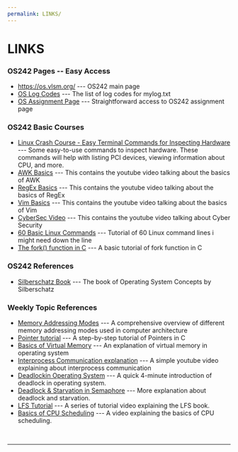 ```yaml
---
permalink: LINKS/
---
```


# LINKS

### OS242 Pages -- Easy Access

* <https://os.vlsm.org/> --- OS242 main page
* [OS Log Codes](https://doit.vlsm.org/ETC/logCodes.txt) --- The list of log codes for mylog.txt
* [OS Assignment Page](https://demos.vlsm.org/) --- Straightforward access to OS242 assignment page

### OS242 Basic Courses

* [Linux Crash Course - Easy Terminal Commands for Inspecting Hardware](https://youtu.be/oGyJr-iUwt8?si=59V2boc0XfmlFekg) --- 
Some easy-to-use commands to inspect hardware. These commands will help with listing PCI devices, viewing information about CPU, and more. 
* [AWK Basics](https://youtu.be/9YOZmI-zWok?si=3S_cpjG-l5oVSvtk) --- This contains the youtube video talking about the basics of AWK
* [RegEx Basics](https://youtu.be/bgBWp9EIlMM?si=GaLztdbVuh6Z7zpf) --- This contains the youtube video talking about the basics of RegEx
* [Vim Basics](https://youtu.be/ggSyF1SVFr4?si=-VuE92aWpniF81qH) --- This contains the youtube video talking about the basics of Vim
* [CyberSec Video](https://youtu.be/U_P23SqJaDc) --- This contains the youtube video talking about Cyber Security
* [60 Basic Linux Commands](https://www.youtube.com/watch?v=gd7BXuUQ91w) --- Tutorial of 60 Linux command lines i might need down the line
* [The fork() function in C](https://www.youtube.com/watch?v=cex9XrZCU14&pp=ygUVZm9yayBvcGVyYXRpbmcgc3lzdGVt) --- A basic tutorial of fork function in C
### OS242 References

* [Silberschatz Book](https://os.ecci.ucr.ac.cr/slides/Abraham-Silberschatz-Operating-System-Concepts-10th-2018.pdf) --- The book of Operating System Concepts by Silberschatz

### Weekly Topic References

* [Memory Addressing Modes](https://en.cppreference.com/w/cpp/memory/shared_ptr) --- A comprehensive overview of different memory addressing modes used in computer architecture
* [Pointer tutorial](https://www.w3schools.com/c/c_pointers.php) --- A step-by-step tutorial of Pointers in C
* [Basics of Virtual Memory](https://www.youtube.com/watch?v=8yO2FBBfaB0&pp=ygUfdmlydHVhbCBtZW1vcnkgb3BlcmF0aW5nIHN5c3RlbQ%3D%3D) --- An explanation of virtual memory in operating system
* [Interprocess Communication explanation](https://www.youtube.com/watch?v=dJuYKfR8vec&pp=ugMICgJpZBABGAHKBQNpcGM%3D) --- A simple youtube video explaining about interprocess communication
* [Deadlockin Operating System](https://www.youtube.com/watch?v=onkWXaXAgbY&t=17s) --- A quick 4-minute introduction of deadlock in operating system.
* [Deadlock & Starvation in Semaphore](https://www.youtube.com/watch?v=uP9ICOH0Xsw) --- More explanation about deadlock and starvation.
* [LFS Tutorial](https://www.youtube.com/watch?v=A0tnO3OB4AY&list=PLrhinKJAKUvaWMHjKDWj_JFvc5J2XLBF_) --- A series of tutorial video explaining the LFS book.
* [Basics of CPU Scheduling](https://www.youtube.com/watch?v=Jkmy2YLUbUY) --- A video explaining the basics of CPU scheduling.
<br>
<hr>
